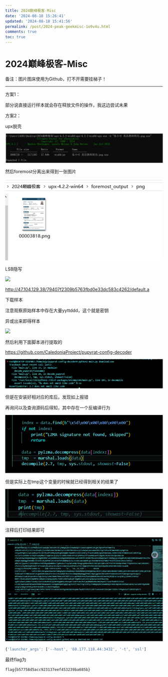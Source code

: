 ```yaml
---
title: 2024巅峰极客-Misc
date: '2024-08-18 15:26:41'
updated: '2024-08-18 15:41:56'
permalink: /post/2024-peak-geekmisc-1o9v4u.html
comments: true
toc: true
---
```


# 2024巅峰极客-Misc

备注：图片图床使用为Github，打不开需要挂梯子！

---

方案1：

部分说直接运行样本就会存在释放文件的操作，我这边尝试未果

方案2：

upx脱壳

​![image](https://raw.githubusercontent.com/Wh1teJ0ker/PicGo/main/Pic/20240818154139.png)​

然后foremost分离出来得到一张图片

​![image](https://raw.githubusercontent.com/Wh1teJ0ker/PicGo/main/Pic/20240818154141.png)​

LSB隐写

​![](https://birkenwald.feishu.cn/space/api/box/stream/download/asynccode/?code=MGJlMDEwOTk1ZGE4MDUzODc3ZjYyMGIzZmM2MzU3MjRfR2xKZTVhV0sxUW96b3B6YXNOYWZnbjUyeHlPMmZ2Z3BfVG9rZW46QWRBZGJOd2Vkb3dyWDB4MEg1QWNLbTFJbjRiXzE3MjM5NjYyODg6MTcyMzk2OTg4OF9WNA)​

http://47.104.129.38/79407f2309b5763fbd0e33dc583c4262/default.a

下载样本

注意观察原始样本中存在大量yyttddd，这个就是密钥

异或出来即得样本

​![](https://birkenwald.feishu.cn/space/api/box/stream/download/asynccode/?code=ODQxNzQ3ZTRlOWU2YjExNWZhZWI1MzQyMzQ0NmJkNjZfNm1ncjQ2NDk1Wm1mYjVXN2VpN1FMU1ZpQm9hSUdEVjlfVG9rZW46RHdrYmJEcER4b3NBdEt4UzF1T2NxUURCbnkzXzE3MjM5NjYyODg6MTcyMzk2OTg4OF9WNA)​

然后利用下面脚本进行提取的

https://github.com/CaledoniaProject/pupyrat-config-decoder

​![image](https://raw.githubusercontent.com/Wh1teJ0ker/PicGo/main/Pic/20240818154142.png)​

但是在安装好相对应的库后，发现如上报错

再询问以及查询源码后得知，其中存在一个反编译行为

​![image](https://raw.githubusercontent.com/Wh1teJ0ker/PicGo/main/Pic/20240818154143.png)​

但是实际上在tmp这个变量的时候就已经得到相关的结果了

​![image](https://raw.githubusercontent.com/Wh1teJ0ker/PicGo/main/Pic/20240818154144.png)​

注释后打印结果即可

​![image](https://raw.githubusercontent.com/Wh1teJ0ker/PicGo/main/Pic/20240818154146.png)​

```JavaScript
{'launcher_args': ['--host', '60.177.118.44:3432', '-t', 'ssl']
```

最终flag为

```python
flag{b57758d5acc923137eef453239ba685b}
```

‍
